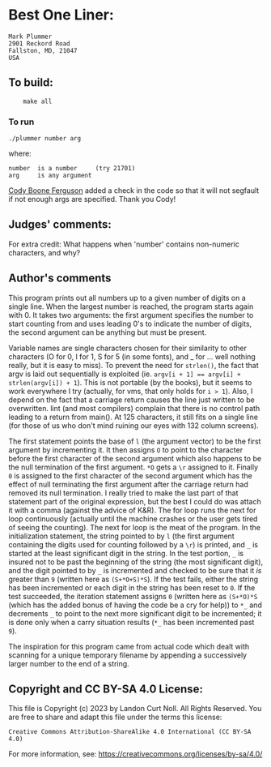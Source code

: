 # Best One Liner:

	Mark Plummer
	2901 Reckord Road
	Fallston, MD, 21047
	USA

## To build:

        make all

### To run

	./plummer number arg

where:

    number  is a number     (try 21701)
    arg	    is any argument

[Cody Boone Ferguson](/winners.html#Cody_Boone_Ferguson) added a check in the
code so that it will not segfault if not enough args are specified. Thank you
Cody!

## Judges' comments:
    
For extra credit: What happens when 'number' contains non-numeric
characters, and why?

## Author's comments

This program prints out all numbers up to a given number of digits
on a single line.  When the largest number is reached, the program
starts again with 0.  It takes two arguments: the first argument
specifies the number to start counting from and uses leading 0's to
indicate the number of digits, the second argument can be anything
but must be present.

Variable names are single characters chosen for their similarity to
other characters (O for 0, l for 1, S for 5 (in some fonts), and _
for ...  well nothing really, but it is easy to miss).  To prevent
the need for `strlen()`, the fact that argv is laid out sequentially
is exploited (ie.  `argv[i + 1] == argv[i] + strlen(argv[i]) + 1`).
This is not portable (by the books), but it seems to work
everywhere I try (actually, for vms, that only holds for `i > 1`).
Also, I depend on the fact that a carriage return causes the line
just written to be overwritten.  lint (and most compilers) complain
that there is no control path leading to a return from main().  At
125 characters, it still fits on a single line (for those of us who
don't mind ruining our eyes with 132 column screens).

The first statement points the base of `l` (the argument vector) to
be the first argument by incrementing it.  It then assigns `O` to
point to the character before the first character of the second
argument which also happens to be the null termination of the first
argument.  `*O` gets a `\r` assigned to it.  Finally `0` is assigned to
the first character of the second argument which has the effect of
null terminating the first argument after the carriage return had
removed its null termination.  I really tried to make the last part
of that statement part of the original expression, but the best I
could do was attach it with a comma (against the advice of K&R).
The for loop runs the next for loop continuously (actually until
the machine crashes or the user gets tired of seeing the
counting).  The next for loop is the meat of the program.  In the
initialization statement, the string pointed to by `l` (the first
argument containing the digits used for counting followed by a `\r`)
is printed, and `_` is started at the least significant digit in the
string.  In the test portion, `_` is insured not to be past the
beginning of the string (the most significant digit), and the digit
pointed to by `_` is incremented and checked to be sure that it _is_
greater than `9` (written here as `(S+*O+S)*S`).  If the test fails,
either the string has been incremented or each digit in the string
has been reset to `0`.  If the test succeeded, the iteration
statement assigns `0` (written here as `(S+*O)*S` (which has the
added bonus of having the code be a cry for help)) to `*_` and
decrements `_` to point to the next more significant digit to be
incremented; it is done only when a carry situation results (`*_` has
been incremented past `9`).

The inspiration for this program came from actual code which dealt
with scanning for a unique temporary filename by appending a
successively larger number to the end of a string.

## Copyright and CC BY-SA 4.0 License:

This file is Copyright (c) 2023 by Landon Curt Noll.  All Rights Reserved.
You are free to share and adapt this file under the terms this license:

    Creative Commons Attribution-ShareAlike 4.0 International (CC BY-SA 4.0)

For more information, see: https://creativecommons.org/licenses/by-sa/4.0/
